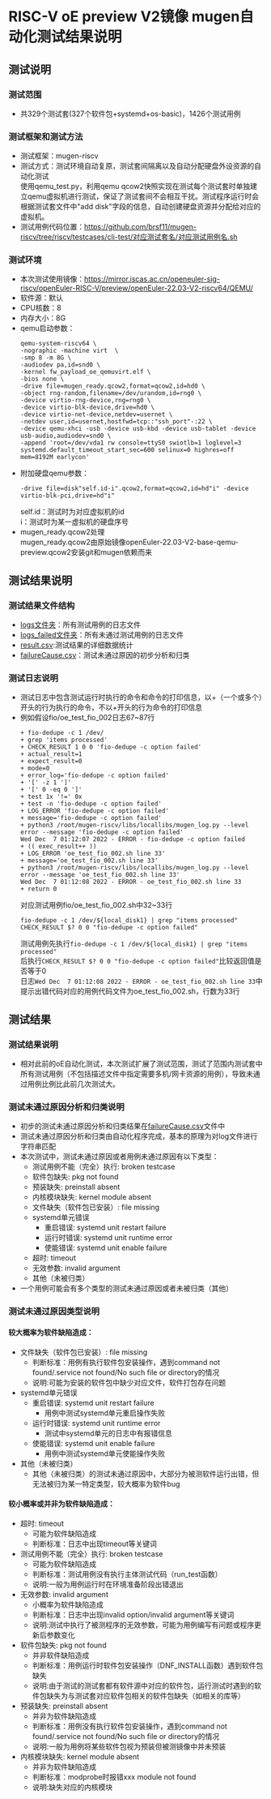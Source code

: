 # RISC-V oE preview V2镜像 mugen自动化测试结果说明  
## 测试说明  
### 测试范围   
- 共329个测试套(327个软件包+systemd+os-basic)，1426个测试用例  
### 测试框架和测试方法  
- 测试框架：mugen-riscv   
- 测试方式：测试环境自动复原，测试套间隔离以及自动分配硬盘外设资源的自动化测试  
    使用qemu_test.py，利用qemu qcow2快照实现在测试每个测试套时单独建立qemu虚拟机进行测试，保证了测试套间不会相互干扰。测试程序运行时会根据测试套文件中"add disk"字段的信息，自动创建硬盘资源并分配给对应的虚拟机。  
- 测试用例代码位置：https://github.com/brsf11/mugen-riscv/tree/riscv/testcases/cli-test/对应测试套名/对应测试用例名.sh  

### 测试环境  
- 本次测试使用镜像：https://mirror.iscas.ac.cn/openeuler-sig-riscv/openEuler-RISC-V/preview/openEuler-22.03-V2-riscv64/QEMU/  
- 软件源：默认  
- CPU核数：8  
- 内存大小：8G  
- qemu启动参数：  
    ```shell
    qemu-system-riscv64 \
    -nographic -machine virt  \
    -smp 8 -m 8G \
    -audiodev pa,id=snd0 \
    -kernel fw_payload_oe_qemuvirt.elf \
    -bios none \
    -drive file=mugen_ready.qcow2,format=qcow2,id=hd0 \
    -object rng-random,filename=/dev/urandom,id=rng0 \
    -device virtio-rng-device,rng=rng0 \
    -device virtio-blk-device,drive=hd0 \
    -device virtio-net-device,netdev=usernet \
    -netdev user,id=usernet,hostfwd=tcp::"ssh_port"-:22 \
    -device qemu-xhci -usb -device usb-kbd -device usb-tablet -device usb-audio,audiodev=snd0 \
    -append 'root=/dev/vda1 rw console=ttyS0 swiotlb=1 loglevel=3 systemd.default_timeout_start_sec=600 selinux=0 highres=off mem=8192M earlycon' 
    ```
- 附加硬盘qemu参数：
    ```shell
    -drive file=disk"self.id-i".qcow2,format=qcow2,id=hd"i" -device virtio-blk-pci,drive=hd"i"
    ```
    self.id：测试时为对应虚拟机的id  
    i：测试时为某一虚拟机的硬盘序号  
- mugen_ready.qcow2处理  
    mugen_ready.qcow2由原始镜像openEuler-22.03-V2-base-qemu-preview.qcow2安装git和mugen依赖而来  
## 测试结果说明  
### 测试结果文件结构  
- [logs文件夹](https://github.com/brsf11/Tarsier-Internship/tree/main/Testing/openEuler-RISC-V-22.03-Preview-V2/logs)：所有测试用例的日志文件  
- [logs_failed文件夹](https://github.com/brsf11/Tarsier-Internship/tree/main/Testing/openEuler-RISC-V-22.03-Preview-V2/logs_failed)：所有未通过测试用例的日志文件  
- [result.csv](https://github.com/brsf11/Tarsier-Internship/tree/main/Testing/openEuler-RISC-V-22.03-Preview-V2/result.csv):测试结果的详细数据统计  
- [failureCause.csv](https://github.com/brsf11/Tarsier-Internship/tree/main/Testing/openEuler-RISC-V-22.03-Preview-V2/failureCause.csv)：测试未通过原因的初步分析和归类  
### 测试日志说明  
- 测试日志中包含测试运行时执行的命令和命令的打印信息，以+（一个或多个）开头的行为执行的命令，不以+开头的行为命令的打印信息  
- 例如假设fio/oe_test_fio_002日志67~87行  
    ```
    + fio-dedupe -c 1 /dev/
    + grep 'items processed'
    + CHECK_RESULT 1 0 0 'fio-dedupe -c option failed'
    + actual_result=1
    + expect_result=0
    + mode=0
    + error_log='fio-dedupe -c option failed'
    + '[' -z 1 ']'
    + '[' 0 -eq 0 ']'
    + test 1x '!=' 0x
    + test -n 'fio-dedupe -c option failed'
    + LOG_ERROR 'fio-dedupe -c option failed'
    + message='fio-dedupe -c option failed'
    + python3 /root/mugen-riscv/libs/locallibs/mugen_log.py --level error --message 'fio-dedupe -c option failed'
    Wed Dec  7 01:12:07 2022 - ERROR - fio-dedupe -c option failed
    + (( exec_result++ ))
    + LOG_ERROR 'oe_test_fio_002.sh line 33'
    + message='oe_test_fio_002.sh line 33'
    + python3 /root/mugen-riscv/libs/locallibs/mugen_log.py --level error --message 'oe_test_fio_002.sh line 33'
    Wed Dec  7 01:12:08 2022 - ERROR - oe_test_fio_002.sh line 33
    + return 0
    ```
    对应测试用例fio/oe_test_fio_002.sh中32~33行  
    ```
    fio-dedupe -c 1 /dev/${local_disk1} | grep "items processed"
    CHECK_RESULT $? 0 0 "fio-dedupe -c option failed"
    ```
    测试用例先执行```fio-dedupe -c 1 /dev/${local_disk1} | grep "items processed"```  
    后执行```CHECK_RESULT $? 0 0 "fio-dedupe -c option failed"```比较返回值是否等于0  
    日志```Wed Dec  7 01:12:08 2022 - ERROR - oe_test_fio_002.sh line 33```中提示出错代码对应的用例代码文件为oe_test_fio_002.sh，行数为33行  
## 测试结果  
### 测试结果说明  
- 相对此前的oE自动化测试，本次测试扩展了测试范围，测试了范围内测试套中所有测试用例（不包括描述文件中指定需要多机/网卡资源的用例），导致未通过用例比例比此前几次测试大。  
### 测试未通过原因分析和归类说明  
- 初步的测试未通过原因分析和归类结果在[failureCause.csv](https://github.com/brsf11/Tarsier-Internship/tree/main/Testing/openEuler-RISC-V-22.03-Preview-V2/failureCause.csv)文件中  
- 测试未通过原因分析和归类由自动化程序完成，基本的原理为对log文件进行字符串匹配  
- 本次测试中，测试未通过原因或者用例未通过原因有以下类型：  
    - 测试用例不能（完全）执行: broken testcase  
    - 软件包缺失: pkg not found  
    - 预装缺失: preinstall absent  
    - 内核模块缺失: kernel module absent  
    - 文件缺失（软件包已安装）: file missing  
    - systemd单元错误  
        - 重启错误: systemd unit restart failure  
        - 运行时错误: systemd unit runtime error  
        - 使能错误: systemd unit enable failure  
    - 超时: timeout  
    - 无效参数: invalid argument  
    - 其他（未被归类）  
- 一个用例可能会有多个类型的测试未通过原因或者未被归类（其他）  
### 测试未通过原因类型说明  
#### 较大概率为软件缺陷造成：  
- 文件缺失（软件包已安装）: file missing  
    - 判断标准：用例有执行软件包安装操作，遇到command not found/.service not found/No such file or directory的情况  
    - 说明:可能为安装的软件包中缺少对应文件，软件打包存在问题  
- systemd单元错误  
    - 重启错误: systemd unit restart failure  
        - 用例中测试systemd单元重启操作失败  
    - 运行时错误: systemd unit runtime error  
        - 测试中systemd单元的日志中有报错信息  
    - 使能错误: systemd unit enable failure  
        - 用例中测试systemd单元使能操作失败
- 其他（未被归类）  
    - 其他（未被归类）的测试未通过原因中，大部分为被测软件运行出错，但无法被归为某一特定类型，较大概率为软件bug 
#### 较小概率或并非为软件缺陷造成：  
- 超时: timeout  
    - 可能为软件缺陷造成  
    - 判断标准：日志中出现timeout等关键词  
- 测试用例不能（完全）执行: broken testcase  
    - 可能为软件缺陷造成  
    - 判断标准：测试用例没有执行主体测试代码（run_test函数）  
    - 说明:一般为用例运行时在环境准备阶段出错退出  
- 无效参数: invalid argument  
    - 小概率为软件缺陷造成  
    - 判断标准：日志中出现invalid option/invalid argument等关键词  
    - 说明:测试中执行了被测程序的无效参数，可能为用例编写有问题或程序更新后参数变化  
- 软件包缺失: pkg not found  
    - 并非软件缺陷造成  
    - 判断标准：用例运行时软件包安装操作（DNF_INSTALL函数）遇到软件包缺失  
    - 说明:由于测试的测试套都有软件源中对应的软件包，运行测试时遇到的软件包缺失为与测试套对应软件包相关的软件包缺失（如相关的库等）  
- 预装缺失: preinstall absent  
    - 并非为软件缺陷造成  
    - 判断标准：用例没有执行软件包安装操作，遇到command not found/.service not found/No such file or directory的情况    
    - 说明:一般为用例将某些软件包视为预装但被测镜像中并未预装    
- 内核模块缺失: kernel module absent  
    - 并非为软件缺陷造成  
    - 判断标准：modprobe时报错xxx module not found    
    - 说明:缺失对应的内核模块  